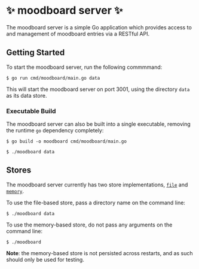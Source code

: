 # :sparkles: moodboard server :sparkles:

The moodboard server is a simple Go application which provides access to and management of moodboard entries via a RESTful API.

## Getting Started

To start the moodboard server, run the following commmmand:

```Text
$ go run cmd/moodboard/main.go data
```

This will start the moodboard server on port 3001, using the directory `data` as its data store.

### Executable Build

The moodboard server can also be built into a single executable, removing the runtime `go` dependency completely:

```Text
$ go build -o moodboard cmd/moodboard/main.go
```

```Text
$ ./moodboard data
```

## Stores

The moodboard server currently has two store implementations, [`file`](file) and [`memory`](memory).

To use the file-based store, pass a directory name on the command line:

```Text
$ ./moodboard data
```

To use the memory-based store, do not pass any arguments on the command line:

```Text
$ ./moodboard
```

**Note**: the memory-based store is not persisted across restarts, and as such should only be used for testing.
